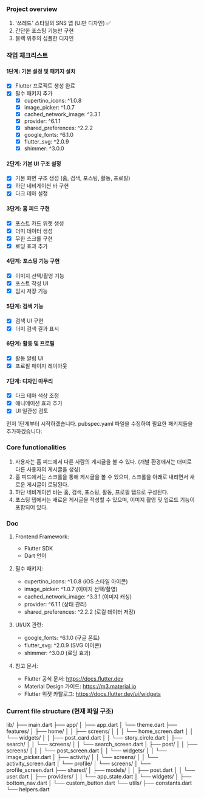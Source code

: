 
### Project overview 

1. '쓰레드' 스타일의 SNS 앱 (UI만 디자인) ✅
2. 간단한 포스팅 기능만 구현
3. 블랙 위주의 심플한 디자인


### 작업 체크리스트

#### 1단계: 기본 설정 및 패키지 설치
- [x] Flutter 프로젝트 생성 완료
- [x] 필수 패키지 추가
  - [x] cupertino_icons: ^1.0.8
  - [x] image_picker: ^1.0.7
  - [x] cached_network_image: ^3.3.1
  - [x] provider: ^6.1.1
  - [x] shared_preferences: ^2.2.2
  - [x] google_fonts: ^6.1.0
  - [x] flutter_svg: ^2.0.9
  - [x] shimmer: ^3.0.0

#### 2단계: 기본 UI 구조 설정
- [x] 기본 화면 구조 생성 (홈, 검색, 포스팅, 활동, 프로필)
- [x] 하단 네비게이션 바 구현
- [x] 다크 테마 설정

#### 3단계: 홈 피드 구현
- [x] 포스트 카드 위젯 생성
- [x] 더미 데이터 생성
- [x] 무한 스크롤 구현
- [x] 로딩 효과 추가

#### 4단계: 포스팅 기능 구현
- [x] 이미지 선택/촬영 기능
- [x] 포스트 작성 UI
- [x] 임시 저장 기능

#### 5단계: 검색 기능
- [x] 검색 UI 구현
- [x] 더미 검색 결과 표시

#### 6단계: 활동 및 프로필
- [x] 활동 알림 UI
- [x] 프로필 페이지 레이아웃

#### 7단계: 디자인 마무리
- [x] 다크 테마 색상 조정
- [x] 애니메이션 효과 추가
- [x] UI 일관성 검토

먼저 1단계부터 시작하겠습니다. pubspec.yaml 파일을 수정하여 필요한 패키지들을 추가하겠습니다:


### Core functionalities

1. 사용자는 홈 피드에서 다른 사람의 게시글을 볼 수 있다. 
   (개발 환경에서는 더미로 다른 사용자의 게시글을 생성)
2. 홈 피드에서는 스크롤을 통해 게시글을 볼 수 있으며, 
   스크롤을 아래로 내리면서 새로운 게시글이 로딩된다.
3. 하단 네비게이션 바는 홈, 검색, 포스팅, 활동, 프로필 탭으로 구성된다.
4. 포스팅 탭에서는 새로운 게시글을 작성할 수 있으며, 
   이미지 촬영 및 업로드 기능이 포함되어 있다.


### Doc

1. Frontend Framework:
   - Flutter SDK
   - Dart 언어

2. 필수 패키지:
   - cupertino_icons: ^1.0.8 (iOS 스타일 아이콘)
   - image_picker: ^1.0.7 (이미지 선택/촬영)
   - cached_network_image: ^3.3.1 (이미지 캐싱)
   - provider: ^6.1.1 (상태 관리)
   - shared_preferences: ^2.2.2 (로컬 데이터 저장)


3. UI/UX 관련:
   - google_fonts: ^6.1.0 (구글 폰트)
   - flutter_svg: ^2.0.9 (SVG 아이콘)
   - shimmer: ^3.0.0 (로딩 효과)

4. 참고 문서:
   - Flutter 공식 문서: https://docs.flutter.dev
   - Material Design 가이드: https://m3.material.io
   - Flutter 위젯 카탈로그: https://docs.flutter.dev/ui/widgets


### Current file structure (현재 파일 구조)

lib/
├── main.dart
├── app/
│ ├── app.dart
│ └── theme.dart
├── features/
│ ├── home/
│ │ ├── screens/
│ │ │ └── home_screen.dart
│ │ └── widgets/
│ │ ├── post_card.dart
│ │ └── story_circle.dart
│ ├── search/
│ │ └── screens/
│ │ └── search_screen.dart
│ ├── post/
│ │ ├── screens/
│ │ │ └── post_screen.dart
│ │ └── widgets/
│ │ └── image_picker.dart
│ ├── activity/
│ │ └── screens/
│ │ └── activity_screen.dart
│ └── profile/
│ └── screens/
│ └── profile_screen.dart
├── shared/
│ ├── models/
│ │ ├── post.dart
│ │ └── user.dart
│ ├── providers/
│ │ └── app_state.dart
│ └── widgets/
│ ├── bottom_nav.dart
│ └── custom_button.dart
└── utils/
├── constants.dart
└── helpers.dart